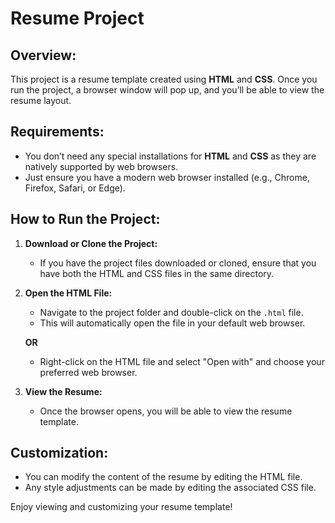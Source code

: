 # Resume Project

## Overview:
This project is a resume template created using **HTML** and **CSS**. Once you run the project, a browser window will pop up, and you’ll be able to view the resume layout.

## Requirements:
- You don’t need any special installations for **HTML** and **CSS** as they are natively supported by web browsers.
- Just ensure you have a modern web browser installed (e.g., Chrome, Firefox, Safari, or Edge).

## How to Run the Project:

1. **Download or Clone the Project:**
   - If you have the project files downloaded or cloned, ensure that you have both the HTML and CSS files in the same directory.

2. **Open the HTML File:**
   - Navigate to the project folder and double-click on the `.html` file.
   - This will automatically open the file in your default web browser.

   **OR**

   - Right-click on the HTML file and select "Open with" and choose your preferred web browser.

3. **View the Resume:**
   - Once the browser opens, you will be able to view the resume template.

## Customization:
- You can modify the content of the resume by editing the HTML file.
- Any style adjustments can be made by editing the associated CSS file.

Enjoy viewing and customizing your resume template!
